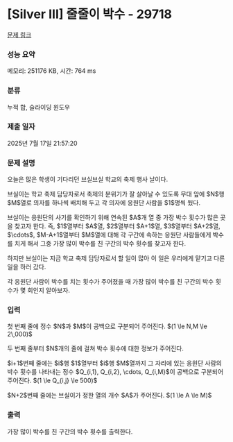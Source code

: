 # [Silver III] 줄줄이 박수 - 29718 

[문제 링크](https://www.acmicpc.net/problem/29718) 

### 성능 요약

메모리: 251176 KB, 시간: 764 ms

### 분류

누적 합, 슬라이딩 윈도우

### 제출 일자

2025년 7월 17일 21:57:20

### 문제 설명

<p>오늘은 많은 학생이 기다리던 브실브실 학교의 축제 행사 날이다.</p>

<p>브실이는 학교 축제 담당자로서 축제의 분위기가 잘 살아날 수 있도록 무대 앞에 $N$행 $M$열로 의자를 하나씩 배치해 두고 각 의자에 응원단 사람을 $1$명씩 뒀다.</p>

<p>브실이는 응원단의 사기를 확인하기 위해 연속된 $A$개 열 중 가장 박수 횟수가 많은 곳을 찾고자 한다. 즉, $1$열부터 $A$열, $2$열부터 $A+1$열, $3$열부터 $A+2$열, $\cdots$, $M-A+1$열부터 $M$열에 대해 각 구간에 속하는 응원단 사람들에게 박수를 치게 해서 그중 가장 많이 박수를 친 구간의 박수 횟수를 찾고자 한다.</p>

<p>하지만 브실이는 지금 학교 축제 담당자로서 할 일이 많아 이 일은 우리에게 맡기고 다른 일을 하러 갔다.</p>

<p>각 응원단 사람이 박수를 치는 횟수가 주어졌을 때 가장 많이 박수를 친 구간의 박수 횟수가 몇 회인지 알아보자.</p>

### 입력 

 <p>첫 번째 줄에 정수 $N$과 $M$이 공백으로 구분되어 주어진다. $(1 \le N,M \le 2\,000)$</p>

<p>두 번째 줄부터 $N$개의 줄에 걸쳐 박수 횟수에 대한 정보가 주어진다.</p>

<p>$i+1$번째 줄에는 $i$행 $1$열부터 $i$행 $M$열까지 그 자리에 있는 응원단 사람의 박수 횟수를 나타내는 정수 $Q_{i,1}, Q_{i,2}, \cdots, Q_{i,M}$이 공백으로 구분되어 주어진다. $(1 \le Q_{i,j} \le 500)$</p>

<p>$N+2$번째 줄에는 브실이가 정한 열의 개수 $A$가 주어진다. $(1 \le A \le M)$</p>

### 출력 

 <p>가장 많이 박수를 친 구간의 박수 횟수를 출력한다.</p>

